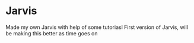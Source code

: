 # Jarvis
Made my own Jarvis with help of some tutoriasl
First version of Jarvis, will be making this better as time goes on

